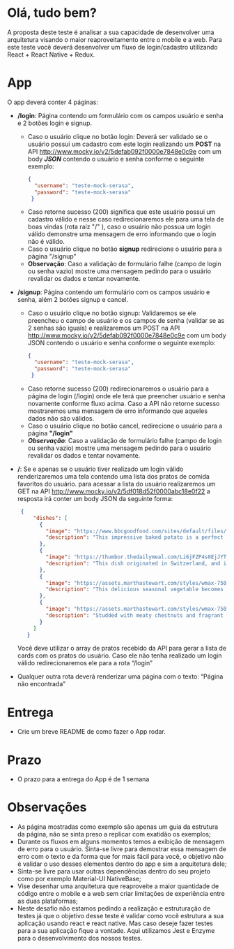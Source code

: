 # Olá, tudo bem?

A proposta deste teste é analisar a sua capacidade de desenvolver uma arquitetura visando o maior reaproveitamento entre o mobile e a web.
Para este teste você deverá desenvolver um fluxo de login/cadastro utilizando React + React Native + Redux.

# App
O app deverá conter 4 páginas:
  - **/login**: Página contendo um formulário com os campos usuário e senha e 2 botões login e signup.
    - Caso o usuário clique no botão login:
     Deverá ser validado se o usuário possui um cadastro com este login realizando um **POST** na API http://www.mocky.io/v2/5defab092f0000e7848e0c9e com um body ***JSON*** contendo o usuário e senha conforme o seguinte exemplo:
      ```json
      {
        "username": "teste-mock-serasa",
        "password": "teste-mock-serasa"
       }
       ```
    - Caso retorne sucesso (200) significa que este usuário possui um cadastro válido e nesse caso redirecionaremos ele para uma tela de boas vindas (rota raíz "/" ), caso o usuário não possua um login válido demonstre uma mensagem de erro informando que o login não é válido.
    - Caso o usuário clique no botão **signup** redirecione o usuário para a página "/signup"
    - **Observação**: Caso a validação de formulário falhe (campo de login ou senha vazio) mostre uma mensagem pedindo para o usuário revalidar os dados e tentar novamente.

  - **/signup**: Página contendo um formulário com os campos usuário e senha, além 2 botões signup e cancel.
    - Caso o usuário clique no botão signup:
    Validaremos se ele preencheu o campo de usuário e os campos de senha (validar se as 2 senhas são iguais) e realizaremos um POST na API http://www.mocky.io/v2/5defab092f0000e7848e0c9e com um body JSON contendo o usuário e senha conforme o seguinte exemplo:
       ```json
       {
         "username": "teste-mock-serasa",
         "password": "teste-mock-serasa"
        }
        ```
    - Caso retorne sucesso (200) redirecionaremos o usuário para a página de login (/login) onde ele terá que preencher usuário e senha novamente conforme fluxo acima. Caso a API não retorne sucesso mostraremos uma mensagem de erro informando que aqueles dados não são válidos.
    - Caso o usuário clique no botão cancel, redirecione o usuário para a página **"/login"**
    - ***Observação***: Caso a validação de formulário falhe (campo de login ou senha vazio) mostre uma mensagem pedindo para o usuário revalidar os dados e tentar novamente.
    
   - **/**: Se e apenas se o usuário tiver realizado um login válido renderizaremos uma tela contendo uma lista dos pratos de comida favoritos do usuário. para acessar a lista do usuário realizaremos um GET na API http://www.mocky.io/v2/5df018d52f0000abc18e0f22 a resposta irá conter um body JSON da seguinte forma:
     ```json
      {
          "dishes": [
            {
              "image": "https://www.bbcgoodfood.com/sites/default/files/recipe-collections/collection-image/2013/05/baked-chilli-jacket-potatoes.jpg",
              "description": "This impressive baked potato is a perfect party dish and a fun meal to cook together with your guests. Add 1 cup of frozen peas along with the mussels, if you like."
            },
            {
              "image": "https://thumbor.thedailymeal.com/Li6jFZP4s0EjJYTzA4H2lJvhAuM=/870x565/filters:format(webp)/https://www.thedailymeal.com/sites/default/files/slideshows/1952820/2121750/1-cordonbleu-shutterstock.JPG",
              "description": "This dish originated in Switzerland, and is a riff on traditional schnitzel. But instead of just frying the pounded veal cutlet, it’s stuffed with ham and an easily meltable cheese (generally Swiss or Gruyère), rolled up into a roulade, and then deep-fried."
            },
            {
              "image": "https://assets.marthastewart.com/styles/wmax-750/d34/med105046_1109_thx_brussels_sprout/med105046_1109_thx_brussels_sprout_horiz.jpg?itok=I0yv420R",
              "description": "This delicious seasonal vegetable becomes sweet and nutty when browned. For the best flavor and texture, make the dish just before serving."
            },
            {
              "image": "https://assets.marthastewart.com/styles/wmax-750/d35/homemade-stuffing-in-dish-mla101092/homemade-stuffing-in-dish-mla101092_horiz.jpg?itok=A3bUnnFE",
              "description": "Studded with meaty chestnuts and fragrant with parsley and sage, this stuffing is equally good cooked inside or outside the turkey."
            }
          ]
        }
        ```
        Você deve utilizar o array de pratos recebido da API para gerar a lista de cards com os pratos do usuário. Caso ele não tenha realizado um login válido redirecionaremos ele para a rota “/login”
  - Qualquer outra rota deverá renderizar uma página com o texto: “Página não encontrada”
    
# Entrega
 - Crie um breve README de como fazer o App rodar.
# Prazo
 - O prazo para a entrega do App é de 1 semana
# Observações
- As página mostradas como exemplo são apenas um guia da estrutura da página, não se sinta preso a replicar com exatidão os exemplos;
- Durante os fluxos em alguns momentos temos a exibição de mensagem de erro para o usuário. Sinta-se livre para demostrar essa mensagem de erro com o texto e da forma que for mais fácil para você, o objetivo não é validar o uso desses elementos dentro do app e sim a arquitetura dele;
- Sinta-se livre para usar outras dependências dentro do seu projeto como por exemplo Material-UI NativeBase;
- Vise desenhar uma arquitetura que reaproveite a maior quantidade de código entre o mobile e a web sem criar limitações de experiência entre as duas plataformas;
- Neste desafio não estamos pedindo a realização e estruturação de testes já que o objetivo desse teste é validar como você estrutura a sua aplicação usando react e react native. Mas caso deseje fazer testes para a sua aplicação fique a vontade. Aqui utilizamos Jest e Enzyme para o desenvolvimento dos nossos testes.